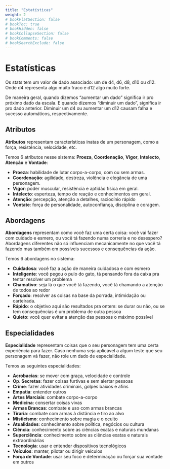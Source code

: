 ```yaml
---
title: "Estatísticas"
weight: 2
# bookFlatSection: false
# bookToc: true
# bookHidden: false
# bookCollapseSection: false
# bookComments: false
# bookSearchExclude: false
---
```


# Estatísticas

Os stats tem um valor de dado associado: um de d4, d6, d8, d10 ou d12. Onde d4 representa algo muito fraco e d12 algo muito forte. 

De maneira geral, quando dizemos “aumentar um dado” significa ir pro próximo dado da escala. E quando dizemos “diminuir um dado”, significa ir pro dado anterior. Diminuir um d4 ou aumentar um d12 causam falha e sucesso automáticos, respectivamente. 

## Atributos

**Atributos** representam características inatas de um personagem, como a força, resistência, velocidade, etc.

Temos 6 atributos nesse sistema: **Proeza**, **Coordenação**, **Vigor**, **Intelecto**, **Atenção** e **Vontade**:
- **Proeza**: habilidade de lutar corpo-a-corpo, com ou sem armas.
- **Coordenação**: agilidade, destreza, violência e elegância de uma personagem.
- **Vigor**: poder muscular, resistência e aptidão física em geral.
- **Intelecto**: esperteza, tempo de reação e conhecimentos em geral.
- **Atenção**: percepção, atenção a detalhes, raciocínio rápido
- **Vontate**: força de personalidade, autoconfiança, disciplina e coragem.

## Abordagens

**Abordagens** representam como você faz uma certa coisa: você vai fazer com cuidado e esmero, ou você tá fazendo numa correria e no desespero? Abordagens diferentes não só influenciam mecanicamente no que você tá fazendo mas também em possíveis sucessos e consequências da ação.

Temos 6 abordagens no sistema:
- **Cuidadosa**: você faz a ação de maneira cuidadosa e com esmero
- **Inteligente**: você pegou o pulo do gato, tá pensando fora da caixa pra tentar resolver um problema
- **Chamativo**: seja lá o que você tá fazendo, você tá chamando a atenção de todos ao redor
- **Forçado**: resolver as coisas na base da porrada, intimidação ou carteirada.
- **Rápido**: o objetivo aqui são resultados pra ontem: se durar ou não, ou se tem consequências é um problema de outra pessoa
- **Quieto**: você quer evitar a atenção das pessoas o máximo possível

## Especialidades

**Especialidade** representam coisas que o seu personagem tem uma certa experiência para fazer. Caso nenhuma seja aplicável a algum teste que seu personagem vá fazer, não role um dado de especialidade.

Temos as seguintes especialidades:
- **Acrobacias**: se mover com graça, velocidade e controle
- **Op. Secretas**: fazer coisas furtivas e sem alertar pessoas
- **Crime**: fazer atividades criminais, golpes baixos e afins
- **Empatia**: entender outros
- **Artes Marciais**: combate corpo-a-corpo
- **Medicina**: consertar coisas vivas
- **Armas Brancas**: combate e uso com armas brancas
- **Tiraria**: combate com armas à distância e tiro ao alvo
- **Misticismo**: conhecimento sobre magia e o oculto
- **Atualidades**: conhecimento sobre política, negócios ou cultura
- **Ciência**: conhecimento sobre as ciências exatas e naturais mundanas
- **Superciência**: conhecimento sobre as ciências exatas e naturais extraordinárias
- **Tecnologia**: usar e entender dispositivos tecnológicos
- **Veículos**: manter, pilotar ou dirigir veículos
- **Força de Vontade**: usar seu foco e determinação ou forçar sua vontade em outros